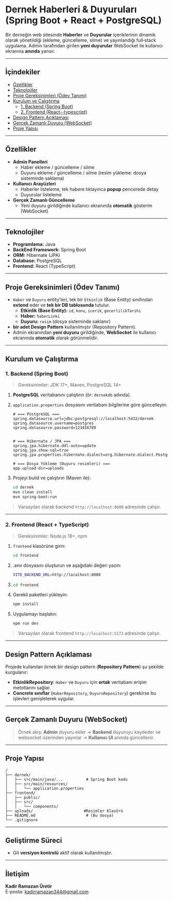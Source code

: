 # Dernek Haberleri & Duyuruları (Spring Boot + React + PostgreSQL)

Bir derneğin web sitesinde **Haberler** ve **Duyurular** içeriklerinin dinamik olarak yönetildiği (ekleme, güncelleme, silme) ve yayınlandığı full‑stack uygulama. Admin tarafından girilen **yeni duyurular** WebSocket ile kullanıcı ekranına **anında** yansır.

---

## İçindekiler
- [Özellikler](#özellikler)
- [Teknolojiler](#teknolojiler)
- [Proje Gereksinimleri (Ödev Tanımı)](#proje-gereksinimleri-ödev-tanımı)
- [Kurulum ve Çalıştırma](#kurulum-ve-çalıştırma)
  - [1. Backend (Spring Boot)](#1-backend-spring-boot)
  - [2. Frontend (React--typescript)](#2-frontend-react--typescript)
- [Design Pattern Açıklaması](#design-pattern-açıklaması)
- [Gerçek Zamanlı Duyuru (WebSocket)](#gerçek-zamanlı-duyuru-websocket)
- [Proje Yapısı](#proje-yapısı)

---

## Özellikler
- **Admin Panelleri**
  - Haber ekleme / güncelleme / silme
  - Duyuru ekleme / güncelleme / silme (resim yükleme: dosya sisteminde saklama)
- **Kullanıcı Arayüzleri**
  - Haberler listeleme, tek habere tıklayınca **popup** pencerede detay
  - Duyurular listeleme
- **Gerçek Zamanlı Güncelleme**
  - Yeni duyuru girildiğinde kullanıcı ekranında **otomatik** gösterim (WebSocket)

---

## Teknolojiler
- **Programlama:** Java
- **BackEnd Framework:** Spring Boot
- **ORM:** Hibernate (JPA)
- **Database:** PostgreSQL
- **Frontend:** React (TypeScript) 

---

## Proje Gereksinimleri (Ödev Tanımı)
- `Haber` ve `Duyuru` entity’leri, tek bir `Etkinlik` (Base Entity) sınıfından **extend** eder ve **tek bir DB tablosunda** tutulur.
  - **Etkinlik (Base Entity):** `id`, `konu`, `icerik`, `gecerlilikTarihi`
  - **Haber:** `haberLinki`
  - **Duyuru:** `resim` (dosya sisteminde saklanır)
-  **bir adet Design Pattern** kullanılmıştır (Repository Pattern).
- Admin ekranından **yeni duyuru** girildiğinde, **WebSocket** ile kullanıcı ekranında **otomatik** olarak görünmelidir.

---

## Kurulum ve Çalıştırma

### 1. Backend (Spring Boot)

> Gereksinimler: JDK 17+, Maven, PostgreSQL 14+

1. **PostgreSQL** veritabanını çalıştırın (ör: `dernekdb` adında).
2. `application.properties` dosyasını veritabanı bilgilerine göre güncelleyin:

   ```properties
   # === PostgreSQL ===
   spring.datasource.url=jdbc:postgresql://localhost:5432/dernek
   spring.datasource.username=postgres
   spring.datasource.password=123456789


   # === Hibernate / JPA ===
   spring.jpa.hibernate.ddl-auto=update
   spring.jpa.show-sql=true
   spring.jpa.properties.hibernate.dialect=org.hibernate.dialect.PostgreSQLDialect

   # === Dosya Yükleme (Duyuru resimleri) ===
   app.upload-dir=uploads

3. Projeyi build ve çalıştırın (Maven ile):
   ```bash
   cd dernek
   mvn clean install
   mvn spring-boot:run
   ```

> Varsayılan olarak backend `http://localhost:8080` adresinde çalışır.

---

### 2. Frontend (React + TypeScript)

> Gereksinimler: Node.js 18+, npm

1. `frontend` klasörüne girin:
   ```bash
   cd frontend
   ```

2. .env dosyasını oluşturun ve aşağıdaki değeri yazın:
    ```bash
    VITE_BACKEND_URL=http://localhost:8080
   ```
3. 
   ```bash
   cd frontend
   ```

4. Gerekli paketleri yükleyin:
   ```bash
   npm install
   ```

5. Uygulamayı başlatın:
   ```bash
   npm run dev
   ```

> Varsayılan olarak frontend `http://localhost:5173` adresinde çalışır.

---

## Design Pattern Açıklaması

Projede kullanılan örnek bir design pattern (**Repository Pattern**) şu şekilde kurgulanır:

- **EtkinlikRepository**: `Haber` ve `Duyuru` için **ortak** veritabanı erişim metotlarını sağlar.
- **Concrete sınıflar** (`HaberRepository`, `DuyuruRepository`) gerekirse bu işlevleri genişleterek uygular.

---

## Gerçek Zamanlı Duyuru (WebSocket)

> Örnek akış: **Admin** duyuru ekler → **Backend** duyuruyu kaydeder ve websocket üzerinden yayınlar → **Kullanıcı UI** anında güncellenir.

---

## Proje Yapısı

```
/
├── dernek/
│   ├── src/main/java/...          # Spring Boot kodu
│   ├── src/main/resources/
│   │   └── application.properties
├── frontend/
│   ├── public/
│   ├── src/
│   │   └── components/
├── uploads/                      #Resimler Klasörü
├── README.md                      # (Bu dosya)
└── .gitignore
```

---

## Geliştirme Süreci

- Git **versiyon kontrolü** aktif olarak kullanılmıştır.

---


## İletişim

**Kadir Ramazan Üretir**  
E-posta: kadirramazan344@gmail.com
